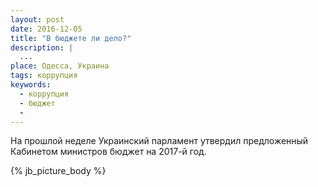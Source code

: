 ```yaml
---
layout: post
date: 2016-12-05
title: "В бюджете ли дело?"
description: |
  ...
place: Одесса, Украина
tags: коррупция
keywords:
  - коррупция
  - бюджет
  -
---
```


На прошлой неделе Украинский парламент утвердил предложенный
Кабинетом министров бюджет на 2017-й год.

{% jb_picture_body %}

<!--more-->

